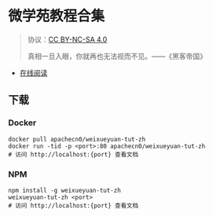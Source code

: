 <!--
    需要填充的占位符：
    
    README.md
    
        微学苑教程合集：文档中文名
        {nameEn}：文档英文名
        {urlEn}：文档原始链接
        wxy：域名前缀
        飞龙：负责人名称
        wizardforcel：负责人 Github 用户名
        562826179：负责人 QQ
        weixueyuan-tut-zh：ApacheCN 的 Github 仓库名称
        weixueyuan-tut-zh：DockerHub 仓库名称
        weixueyuan-tut-zh：PYPI 包名称
        weixueyuan-tut-zh：NPM 包名称
    
    CNAME
    
        wxy：域名前缀

    index.html
    
        微学苑教程合集：文档中文名
        #e51837：显示颜色
        weixueyuan-tut-zh：ApacheCN 的 Github 仓库名称

    asset/docsify-flygon-footer.js
    
        weixueyuan-tut-zh：ApacheCN 的 Github 仓库名称
-->

# 微学苑教程合集

> 协议：[CC BY-NC-SA 4.0](http://creativecommons.org/licenses/by-nc-sa/4.0/)
> 
> 真相一旦入眼，你就再也无法视而不见。——《黑客帝国》

* [在线阅读](https://wxy.flygon.net)

## 下载

### Docker

```
docker pull apachecn0/weixueyuan-tut-zh
docker run -tid -p <port>:80 apachecn0/weixueyuan-tut-zh
# 访问 http://localhost:{port} 查看文档
```

### NPM

```
npm install -g weixueyuan-tut-zh
weixueyuan-tut-zh <port>
# 访问 http://localhost:{port} 查看文档
```
